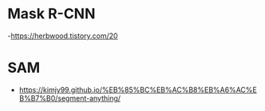 # Mask R-CNN
-https://herbwood.tistory.com/20

# SAM
- https://kimjy99.github.io/%EB%85%BC%EB%AC%B8%EB%A6%AC%EB%B7%B0/segment-anything/
